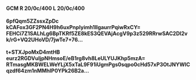 #### GCM R 20/0c/400 L 20/0c/400
**6pfQqm5ZZssxZpDc**<br/>**kCAFox3GF2PN4H9h6uxPnpIyimh1IlgaurrPqiwRxCY=**<br/>**FEHCi7Z1SALhLg6BpTKRf5ZE8kES3QEVAjAcgV9p3z529RRrwSAC2DI2vk/rG+VQ2UHoVD/7jwTe7+76...**<br/><br/>
**t+STXJpoMxD4mtHB**<br/>**eurz2RGDVuIjpNHmsoE/eB1rg8vh8LeULYUJKhp5mzA=**<br/>**RTmasgMKBWELWeYLjX5xTaL9F91iUgmPgs0sqpo0cHd57xP3OtJNYWICqzdf64zm1nMMhlP0YPk26B2a...**